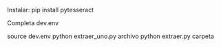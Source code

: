 Instalar:
pip install pytesseract

Completa dev.env

source dev.env
python extraer_uno.py archivo
python extraer.py carpeta


